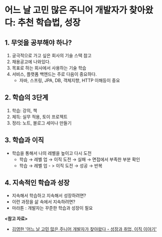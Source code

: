 # 어느 날 고민 많은 주니어 개발자가 찾아왔다: 추천 학습법, 성장

## 1. 무엇을 공부해야 하나?

1. 궁극적으로 가고 싶은 회사의 기술 스택 참고
2. 채용공고에 나와있다.
3. 목표로 하는 회사에서 사용하는 기술 학습
4. 서비스, 플랫폼 백엔드는 주로 다음이 중요하다.
    - 자바, 스프링, JPA, DB, 객체지향, HTTP 이해등이 중요

## 2. 학습의  3단계

1. 학습: 강의, 책
2. 체득: 실무 적용, 토이 프로젝트
3. 정리: 노트, 블로그 세미나 만들기

## 3. 학습과 이직

- 학습을 통해서 나의 레벨을 높이고 다시 도전
    - 학습 → 레벨 업 → 이직 도전 → 실패 → 면접에서 부족한 부분 확인
    - 학습 → 레벨 업 - > 이직 도전 → 성공 → 반복

## 4. 지속적인 학습과 성장

- 지속해서 학습하고 지속해서 성장하려면?
- 이런 과정을 삶 속에서 지속하려면?
- 마라톤 : 개발자는 꾸준한 학습과 성장이 필요

**<참고 자료>**

- [김영한 '어느 날 고민 많은 주니어 개발자가 찾아왔다 - 성장과 취업, 이직 이야기'](https://inf.run/7BfaB)
